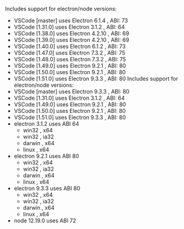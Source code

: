 Includes support for electron/node versions:
* VSCode [master] uses Electron 6.1.4 , ABI: 73
* VSCode [1.31.0] uses Electron 3.1.2 , ABI: 64
* VSCode [1.38.0] uses Electron 4.2.10 , ABI: 69
* VSCode [1.39.0] uses Electron 4.2.10 , ABI: 69
* VSCode [1.40.0] uses Electron 6.1.2 , ABI: 73
* VSCode [1.47.0] uses Electron 7.3.2 , ABI: 75
* VSCode [1.48.0] uses Electron 7.3.2 , ABI: 75
* VSCode [1.49.0] uses Electron 9.2.1 , ABI: 80
* VSCode [1.50.0] uses Electron 9.2.1 , ABI: 80
* VSCode [1.51.0] uses Electron 9.3.3 , ABI: 80
Includes support for electron/node versions:
* VSCode [master] uses Electron 9.3.3 , ABI: 80
* VSCode [1.31.0] uses Electron 3.1.2 , ABI: 64
* VSCode [1.49.0] uses Electron 9.2.1 , ABI: 80
* VSCode [1.50.0] uses Electron 9.2.1 , ABI: 80
* VSCode [1.51.0] uses Electron 9.3.3 , ABI: 80
* electron 3.1.2 uses ABI 64
   - win32   , x64  
   - win32   , ia32 
   - darwin  , x64  
   - linux   , x64  
* electron 9.2.1 uses ABI 80
   - win32   , x64  
   - win32   , ia32 
   - darwin  , x64  
   - linux   , x64  
* electron 9.3.3 uses ABI 80
   - win32   , x64  
   - win32   , ia32 
   - darwin  , x64  
   - linux   , x64  
* node 12.19.0 uses ABI 72
